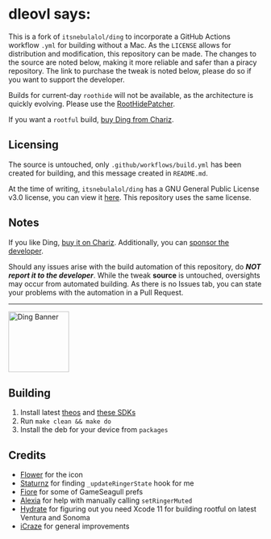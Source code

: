 # dleovl says:
This is a fork of `itsnebulalol/ding` to incorporate a GitHub Actions workflow `.yml` for building without a Mac. As the `LICENSE` allows for distribution and modification, this repository can be made. The changes to the source are noted below, making it more reliable and safer than a piracy repository. The link to purchase the tweak is noted below, please do so if you want to support the developer.

Builds for current-day `roothide` will not be available, as the architecture is quickly evolving. Please use the [RootHidePatcher](https://github.com/roothide/RootHidePatcher).

If you want a `rootful` build, [buy Ding from Chariz](https://chariz.com/buy/ding).

## Licensing

The source is untouched, only `.github/workflows/build.yml` has been created for building, and this message created in `README.md`.

At the time of writing, `itsnebulalol/ding` has a GNU General Public License v3.0 license, you can view it [here](https://github.com/itsnebulalol/ding/blob/main/LICENSE). This repository uses the same license.

## Notes

If you like Ding, [buy it on Chariz](https://chariz.com/buy/ding). Additionally, you can [sponsor the developer](https://github.com/sponsors/itsnebulalol).

Should any issues arise with the build automation of this repository, do ***NOT report it to the developer***. While the tweak **source** is untouched, oversights may occur from automated building. As there is no Issues tab, you can state your problems with the automation in a Pull Request.

<hr>

<picture>
	<source media="(prefers-color-scheme: light)" srcset="https://cdn.discordapp.com/attachments/1028398976640229380/1113461306939412490/DingBannerBlack.png">
	<img align="left" height="120" src="https://cdn.discordapp.com/attachments/1028398976640229380/1113461307182690364/DingBanner.png" alt="Ding Banner" style="float: left;"/>
</picture>

<br clear="both"/>

## Building

1. Install latest [theos](https://theos.dev) and [these SDKs](https://github.com/itsnebulalol/sdks)
2. Run `make clean && make do`
3. Install the deb for your device from `packages`

## Credits

- [Flower](https://github.com/flowerible) for the icon
- [Staturnz](https://github.com/staturnzz) for finding `_updateRingerState` hook for me
- [Fiore](https://github.com/donato-fiore) for some of GameSeagull prefs
- [Alexia](https://github.com/0xallie) for help with manually calling `setRingerMuted`
- [Hydrate](https://github.com/hydrationMan) for figuring out you need Xcode 11 for building rootful on latest Ventura and Sonoma
- [iCraze](https://github.com/iCrazeiOS) for general improvements
